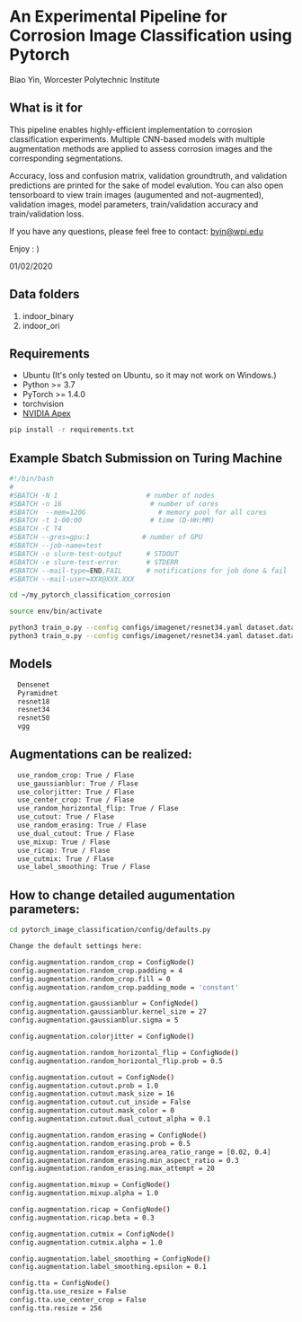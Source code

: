 # An Experimental Pipeline for Corrosion Image Classification using Pytorch

Biao Yin, Worcester Polytechnic Institute


## What is it for

This pipeline enables highly-efficient implementation to corrosion classification experiments. Multiple CNN-based models with multiple augmentation methods are applied to assess corrosion images and the corresponding segmentations.

Accuracy, loss and confusion matrix, validation groundtruth, and validation predictions are printed for the sake of model evalution.
You can also open tensorboard to view train images (augumented and not-augmented), validation images, model parameters, train/validation accuracy and train/validation loss.

If you have any questions, please feel free to contact: byin@wpi.edu

Enjoy : )

01/02/2020

## Data folders

1. indoor_binary
2. indoor_ori

## Requirements

* Ubuntu (It's only tested on Ubuntu, so it may not work on Windows.)
* Python >= 3.7
* PyTorch >= 1.4.0
* torchvision
* [NVIDIA Apex](https://github.com/NVIDIA/apex)

```bash
pip install -r requirements.txt
```

## Example Sbatch Submission on Turing Machine 

```bash
#!/bin/bash
#
#SBATCH -N 1                      # number of nodes
#SBATCH -n 16                      # number of cores
#SBATCH  --mem=120G                  # memory pool for all cores
#SBATCH -t 1-00:00                 # time (D-HH:MM)
#SBATCH -C T4
#SBATCH --gres=gpu:1             # number of GPU
#SBATCH --job-name=test
#SBATCH -o slurm-test-output      # STDOUT
#SBATCH -e slurm-test-error       # STDERR
#SBATCH --mail-type=END,FAIL      # notifications for job done & fail
#SBATCH --mail-user=XXX@XXX.XXX

cd ~/my_pytorch_classification_corrosion

source env/bin/activate

python3 train_o.py --config configs/imagenet/resnet34.yaml dataset.dataset_dir indoor_ori dataset.n_classes 6 train.base_lr 1e-3 train.weight_decay 5e-2 train.batch_size 64 validation.batch_size 1 scheduler.epochs 1 augmentation.use_gaussianblur True train.output_dir experiments/corrosion/ori/resnet34/aug_3
python3 train_o.py --config configs/imagenet/resnet34.yaml dataset.dataset_dir indoor_binary dataset.n_classes 6 train.base_lr 1e-3 train.weight_decay 5e-2 train.batch_size 64 validation.batch_size 1 scheduler.epochs 1 augmentation.use_gaussianblur True train.output_dir experiments/corrosion/binary/resnet34/aug_3

```
## Models

```bash
  Densenet
  Pyramidnet
  resnet18
  resnet34
  resnet50
  vgg
```
## Augmentations can be realized:

```bash
  use_random_crop: True / Flase
  use_gaussianblur: True / Flase
  use_colorjitter: True / Flase
  use_center_crop: True / Flase
  use_random_horizontal_flip: True / Flase
  use_cutout: True / Flase
  use_random_erasing: True / Flase
  use_dual_cutout: True / Flase
  use_mixup: True / Flase
  use_ricap: True / Flase
  use_cutmix: True / Flase
  use_label_smoothing: True / Flase
``` 
## How to change detailed augumentation parameters:
```bash
cd pytorch_image_classification/config/defaults.py

Change the default settings here:

config.augmentation.random_crop = ConfigNode()
config.augmentation.random_crop.padding = 4
config.augmentation.random_crop.fill = 0
config.augmentation.random_crop.padding_mode = 'constant'

config.augmentation.gaussianblur = ConfigNode()
config.augmentation.gaussianblur.kernel_size = 27
config.augmentation.gaussianblur.sigma = 5

config.augmentation.colorjitter = ConfigNode()

config.augmentation.random_horizontal_flip = ConfigNode()
config.augmentation.random_horizontal_flip.prob = 0.5

config.augmentation.cutout = ConfigNode()
config.augmentation.cutout.prob = 1.0
config.augmentation.cutout.mask_size = 16
config.augmentation.cutout.cut_inside = False
config.augmentation.cutout.mask_color = 0
config.augmentation.cutout.dual_cutout_alpha = 0.1

config.augmentation.random_erasing = ConfigNode()
config.augmentation.random_erasing.prob = 0.5
config.augmentation.random_erasing.area_ratio_range = [0.02, 0.4]
config.augmentation.random_erasing.min_aspect_ratio = 0.3
config.augmentation.random_erasing.max_attempt = 20

config.augmentation.mixup = ConfigNode()
config.augmentation.mixup.alpha = 1.0

config.augmentation.ricap = ConfigNode()
config.augmentation.ricap.beta = 0.3

config.augmentation.cutmix = ConfigNode()
config.augmentation.cutmix.alpha = 1.0

config.augmentation.label_smoothing = ConfigNode()
config.augmentation.label_smoothing.epsilon = 0.1

config.tta = ConfigNode()
config.tta.use_resize = False
config.tta.use_center_crop = False
config.tta.resize = 256
